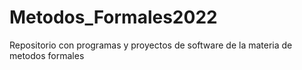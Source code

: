 # Metodos_Formales2022
Repositorio con programas y proyectos de software de la materia de metodos formales
